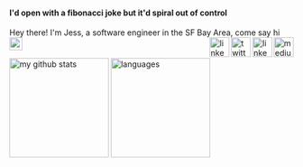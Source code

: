 #### I'd open with a fibonacci joke but it'd spiral out of control 

Hey there! I'm Jess, a software engineer in the SF Bay Area, come say hi <img src="https://www.animatedimages.org/data/media/111/animated-arrow-image-0270.gif" width="23px">
  <a href="https://medium.com/@jessicatrinh">
    <img align="right" image alt="medium" src="https://image.flaticon.com/icons/png/512/3829/3829912.png" width="35px"></image> 
  </a>
  <a href="https://t.me/ellojess">
    <img align="right" image alt="linkedin" src="https://image.flaticon.com/icons/png/512/2111/2111646.png" width="35px"></image> 
  </a>
  <a href="https://twitter.com/ellojesss">
    <img align="right" image alt="twitter" src="https://image.flaticon.com/icons/svg/145/145812.svg" width="35px"></image> 
  </a>
  <a href="https://www.linkedin.com/in/j-trinh/">
    <img align="right" image alt="linkedin" src="https://image.flaticon.com/icons/svg/187/187185.svg" width="35px"></image> 
  </a>
 

<p align="left">
<img src="https://github-readme-stats.vercel.app/api?username=ellojess&show_icons=true&title_color=fff&icon_color=F8738D&text_color=9f9f9f&bg_color=151515" alt="my github stats" height="176"/>&nbsp;<img src="https://github-readme-stats.vercel.app/api/top-langs/?username=ellojess&layout=compact&show_icons=true&title_color=fff&icon_color=fc8930&text_color=9f9f9f&bg_color=151515" alt="languages" height="176">
</p>
